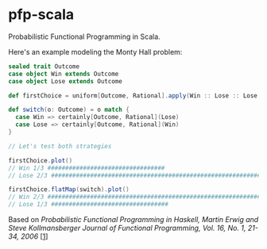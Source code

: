 pfp-scala
=========

Probabilistic Functional Programming in Scala.

Here's an example modeling the Monty Hall problem:

```scala
sealed trait Outcome
case object Win extends Outcome
case object Lose extends Outcome

def firstChoice = uniform[Outcome, Rational].apply(Win :: Lose :: Lose :: Nil)

def switch(o: Outcome) = o match {
  case Win => certainly[Outcome, Rational](Lose)
  case Lose => certainly[Outcome, Rational](Win)
}

// Let's test both strategies

firstChoice.plot()
// Win 1/3 #################################
// Lose 2/3 ##################################################################

firstChoice.flatMap(switch).plot()
// Win 2/3 ##################################################################
// Lose 1/3 #################################
```

Based on *Probabilistic Functional Programming in Haskell, Martin Erwig and Steve Kollmansberger 
Journal of Functional Programming, Vol. 16, No. 1, 21-34, 2006* [[1]]

[1]: http://web.engr.oregonstate.edu/~erwig/papers/PFP_JFP06.pdf
